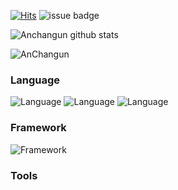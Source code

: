 <!--
**Anchangun/Anchangun** is a ✨ _special_ ✨ repository because its `README.md` (this file) appears on your GitHub profile.

Here are some ideas to get you started:

- 🔭 I’m currently working on ...
- 🌱 I’m currently learning ...
- 👯 I’m looking to collaborate on ...
- 🤔 I’m looking for help with ...
- 💬 Ask me about ...
- 📫 How to reach me: ...
- 😄 Pronouns: ...
- ⚡ Fun fact: ...
-->
[![Hits](https://hits.seeyoufarm.com/api/count/incr/badge.svg?url=https%3A%2F%2Fgithub.com%2FAnchangun%2FLeetCode&count_bg=%2379C83D&title_bg=%23555555&icon=&icon_color=%23E7E7E7&title=hits&edge_flat=false)](https://hits.seeyoufarm.com) ![issue badge](https://img.shields.io/badge/Gmail-chanung516-green?style=flat&logo=Gmail&logoColor=FFFFFF)

![Anchangun github stats](https://github-readme-stats.vercel.app/api?username=Anchangun&show_icons=true&theme=radical)

![AnChangun](https://github-readme-stats.vercel.app/api/top-langs/?username=Anchangun&show_icons=true&theme=radical)

### Language
![Language](https://img.shields.io/badge/C%2B%2B-00599C?style=for-the-badge&logo=cplusplus&logoColor=white)
![Language](https://img.shields.io/badge/C-A8B9CC?style=for-the-badge&logo=c&logoColor=white)
![Language](https://img.shields.io/badge/Java-007396?style=for-the-badge&logo=Java&logoColor=white")

### Framework
![Framework](https://img.shields.io/badge/Android-3DDC84?style=for-the-badg&logo=Android&logoColor=white")

### Tools
